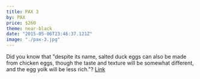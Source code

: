 ```yaml
---
title: PAX 3
by: PAX
price: $260
theme: near-black
date: "2015-05-06T23:46:37.121Z"
image: "./pax-3.jpg"
---
```


Did you know that "despite its name, salted duck eggs can also be made from
chicken eggs, though the taste and texture will be somewhat different, and the
egg yolk will be less rich."? [Link](http://en.wikipedia.org/wiki/Salted_duck_egg)
